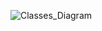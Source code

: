 ![Classes_Diagram](https://user-images.githubusercontent.com/79829528/201435066-bef25fb2-8593-4a24-ae9d-b154b99a2f27.png)
